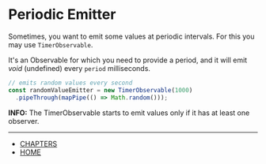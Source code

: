 
# Periodic Emitter

Sometimes, you want to emit some values at periodic intervals. For this you may use `TimerObservable`.

It's an Observable for which you need to provide a period, and it will emit *void* (undefined) every `period` milliseconds.

```ts
// emits random values every second
const randomValueEmitter = new TimerObservable(1000)
  .pipeThrough(mapPipe(() => Math.random()));
```

**INFO:** The TimerObservable starts to emit values only if it has at least one observer.

---
- [CHAPTERS](../README.md)
- [HOME](../../README.md)














